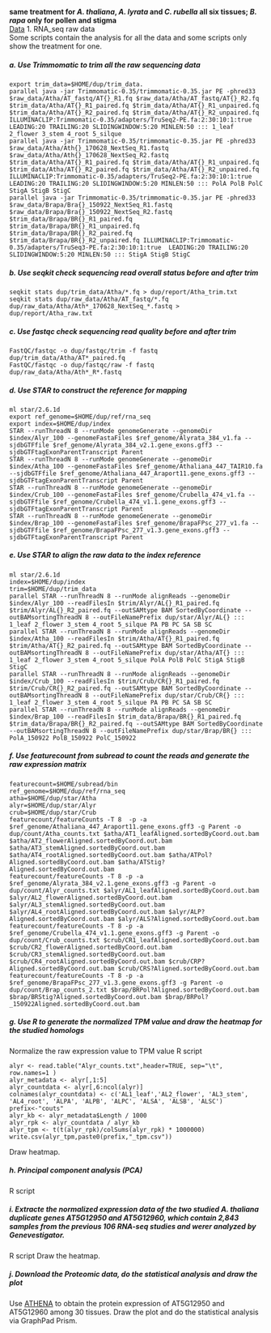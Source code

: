 **same treatment for *A. thaliana*, *A. lyrata* and *C. rubella* all six tissues; *B. rapa* only for pollen and stigma**  
[Data](../blob/main/Data.md) 1. RNA_seq raw data  
Some scripts contain the analysis for all the data and some scripts only show the treatment for one.  

##### a. Use Trimmomatic to trim all the raw sequencing data

```
export trim_data=$HOME/dup/trim_data. 
parallel java -jar Trimmomatic-0.35/trimmomatic-0.35.jar PE -phred33 $raw_data/Atha/AT_fastq/AT{}_R1.fq $raw_data/Atha/AT_fastq/AT{}_R2.fq $trim_data/Atha/AT{}_R1_paired.fq $trim_data/Atha/AT{}_R1_unpaired.fq $trim_data/Atha/AT{}_R2_paired.fq $trim_data/Atha/AT{}_R2_unpaired.fq ILLUMINACLIP:Trimmomatic-0.35/adapters/TruSeq2-PE.fa:2:30:10:1:true  LEADING:20 TRAILING:20 SLIDINGWINDOW:5:20 MINLEN:50 ::: 1_leaf 2_flower 3_stem 4_root 5_silque
parallel java -jar Trimmomatic-0.35/trimmomatic-0.35.jar PE -phred33 $raw_data/Atha/Ath{}_170628_NextSeq_R1.fastq $raw_data/Atha/Ath{}_170628_NextSeq_R2.fastq $trim_data/Atha/AT{}_R1_paired.fq $trim_data/Atha/AT{}_R1_unpaired.fq $trim_data/Atha/AT{}_R2_paired.fq $trim_data/Atha/AT{}_R2_unpaired.fq ILLUMINACLIP:Trimmomatic-0.35/adapters/TruSeq2-PE.fa:2:30:10:1:true  LEADING:20 TRAILING:20 SLIDINGWINDOW:5:20 MINLEN:50 ::: PolA PolB PolC StigA StigB StigC
parallel java -jar Trimmomatic-0.35/trimmomatic-0.35.jar PE -phred33 $raw_data/Brapa/Bra{}_150922_NextSeq_R1.fastq $raw_data/Brapa/Bra{}_150922_NextSeq_R2.fastq $trim_data/Brapa/BR{}_R1_paired.fq $trim_data/Brapa/BR{}_R1_unpaired.fq $trim_data/Brapa/BR{}_R2_paired.fq $trim_data/Brapa/BR{}_R2_unpaired.fq ILLUMINACLIP:Trimmomatic-0.35/adapters/TruSeq3-PE.fa:2:30:10:1:true  LEADING:20 TRAILING:20 SLIDINGWINDOW:5:20 MINLEN:50 ::: StigA StigB StigC
```	
##### b. Use seqkit check sequencing read overall status before and after trim 

```
seqkit stats dup/trim_data/Atha/*.fq > dup/report/Atha_trim.txt
seqkit stats dup/raw_data/Atha/AT_fastq/*.fq dup/raw_data/Atha/Ath*_170628_NextSeq_*.fastq > dup/report/Atha_raw.txt
```
##### c. Use fastqc check sequencing read quality before and after trim 

```
FastQC/fastqc -o dup/fastqc/trim -f fastq dup/trim_data/Atha/AT*_paired.fq 
FastQC/fastqc -o dup/fastqc/raw -f fastq dup/raw_data/Atha/Ath*_R*.fastq
```
 
##### d. Use STAR to construct the reference for mapping

```
ml star/2.6.1d
export ref_genome=$HOME/dup/ref/rna_seq
export index=$HOME/dup/index
STAR --runThreadN 8 --runMode genomeGenerate --genomeDir $index/Alyr_100 --genomeFastaFiles $ref_genome/Alyrata_384_v1.fa --sjdbGTFfile $ref_genome/Alyrata_384_v2.1.gene_exons.gff3 --sjdbGTFtagExonParentTranscript Parent
STAR --runThreadN 8 --runMode genomeGenerate --genomeDir $index/Atha_100 --genomeFastaFiles $ref_genome/Athaliana_447_TAIR10.fa --sjdbGTFfile $ref_genome/Athaliana_447_Araport11.gene_exons.gff3 --sjdbGTFtagExonParentTranscript Parent
STAR --runThreadN 8 --runMode genomeGenerate --genomeDir $index/Crub_100 --genomeFastaFiles $ref_genome/Crubella_474_v1.fa --sjdbGTFfile $ref_genome/Crubella_474_v1.1.gene_exons.gff3 --sjdbGTFtagExonParentTranscript Parent
STAR --runThreadN 8 --runMode genomeGenerate --genomeDir $index/Brap_100 --genomeFastaFiles $ref_genome/BrapaFPsc_277_v1.fa --sjdbGTFfile $ref_genome/BrapaFPsc_277_v1.3.gene_exons.gff3 --sjdbGTFtagExonParentTranscript Parent
```
##### e. Use STAR to align the raw data to the index reference 

```
ml star/2.6.1d
index=$HOME/dup/index
trim=$HOME/dup/trim_data
parallel STAR --runThreadN 8 --runMode alignReads --genomeDir $index/Alyr_100 --readFilesIn $trim/Alyr/AL{}_R1_paired.fq $trim/Alyr/AL{}_R2_paired.fq --outSAMtype BAM SortedByCoordinate --outBAMsortingThreadN 8 --outFileNamePrefix dup/star/Alyr/AL{} ::: 1_leaf 2_flower 3_stem 4_root 5_silque PA PB PC SA SB SC
parallel STAR --runThreadN 8 --runMode alignReads --genomeDir $index/Atha_100 --readFilesIn $trim/Atha/AT{}_R1_paired.fq $trim/Atha/AT{}_R2_paired.fq --outSAMtype BAM SortedByCoordinate --outBAMsortingThreadN 8 --outFileNamePrefix dup/star/Atha/AT{} ::: 1_leaf 2_flower 3_stem 4_root 5_silque PolA PolB PolC StigA StigB StigC
parallel STAR --runThreadN 8 --runMode alignReads --genomeDir $index/Crub_100 --readFilesIn $trim/Crub/CR{}_R1_paired.fq $trim/Crub/CR{}_R2_paired.fq --outSAMtype BAM SortedByCoordinate --outBAMsortingThreadN 8 --outFileNamePrefix dup/star/Crub/CR{} ::: 1_leaf 2_flower 3_stem 4_root 5_silque PA PB PC SA SB SC
parallel STAR --runThreadN 8 --runMode alignReads --genomeDir $index/Brap_100 --readFilesIn $trim_data/Brapa/BR{}_R1_paired.fq $trim_data/Brapa/BR{}_R2_paired.fq --outSAMtype BAM SortedByCoordinate --outBAMsortingThreadN 8 --outFileNamePrefix dup/star/Brap/BR{} ::: PolA_150922 PolB_150922 PolC_150922
```

##### f. Use featurecount from subread to count the reads and generate the raw expression matrix

```
featurecount=$HOME/subread/bin
ref_genome=$HOME/dup/ref/rna_seq
atha=$HOME/dup/star/Atha
alyr=$HOME/dup/star/Alyr
crub=$HOME/dup/star/Crub
featurecount/featureCounts -T 8  -p -a $ref_genome/Athaliana_447_Araport11.gene_exons.gff3 -g Parent -o dup/count/Atha_counts.txt $atha/AT1_leafAligned.sortedByCoord.out.bam $atha/AT2_flowerAligned.sortedByCoord.out.bam $atha/AT3_stemAligned.sortedByCoord.out.bam $atha/AT4_rootAligned.sortedByCoord.out.bam $atha/ATPol?Aligned.sortedByCoord.out.bam $atha/ATStig?Aligned.sortedByCoord.out.bam
featurecount/featureCounts -T 8 -p -a $ref_genome/Alyrata_384_v2.1.gene_exons.gff3 -g Parent -o dup/count/Alyr_counts.txt $alyr/AL1_leafAligned.sortedByCoord.out.bam $alyr/AL2_flowerAligned.sortedByCoord.out.bam $alyr/AL3_stemAligned.sortedByCoord.out.bam $alyr/AL4_rootAligned.sortedByCoord.out.bam $alyr/ALP?Aligned.sortedByCoord.out.bam $alyr/ALS?Aligned.sortedByCoord.out.bam
featurecount/featureCounts -T 8 -p -a $ref_genome/Crubella_474_v1.1.gene_exons.gff3 -g Parent -o dup/count/Crub_counts.txt $crub/CR1_leafAligned.sortedByCoord.out.bam $crub/CR2_flowerAligned.sortedByCoord.out.bam $crub/CR3_stemAligned.sortedByCoord.out.bam $crub/CR4_rootAligned.sortedByCoord.out.bam $crub/CRP?Aligned.sortedByCoord.out.bam $crub/CRS?Aligned.sortedByCoord.out.bam
featurecount/featureCounts -T 8 -p -a $ref_genome/BrapaFPsc_277_v1.3.gene_exons.gff3 -g Parent -o dup/count/Brap_counts_2.txt $brap/BRPol?Aligned.sortedByCoord.out.bam $brap/BRStig?Aligned.sortedByCoord.out.bam $brap/BRPol?_150922Aligned.sortedByCoord.out.bam
```

##### g. Use R to generate the normalized TPM value and draw the heatmap for the studied homologs 
Normalize the raw expression value to TPM value 
R script
```
alyr <- read.table("Alyr_counts.txt",header=TRUE, sep="\t", row.names=1 )
alyr_metadata <- alyr[,1:5]
alyr_countdata <- alyr[,6:ncol(alyr)]
colnames(alyr_countdata) <- c('AL1_leaf','AL2_flower', 'AL3_stem', 'AL4_root', 'ALPA', 'ALPB', 'ALPC', 'ALSA', 'ALSB', 'ALSC')
prefix<-"couts"
alyr_kb <- alyr_metadata$Length / 1000
alyr_rpk <- alyr_countdata / alyr_kb
alyr_tpm <- t(t(alyr_rpk)/colSums(alyr_rpk) * 1000000)
write.csv(alyr_tpm,paste0(prefix,"_tpm.csv"))

```
Draw heatmap.  

##### h. Principal component analysis (PCA) 
R script

##### i. Extracte the normalized expression data of the two studied *A. thaliana* duplicate genes *AT5G12950* and *AT5G12960*, which contain 2,843 samples from the previous 106 RNA-seq studies and werer analyzed by Genevestigator.   
R script
Draw the heatmap.


##### j. Download the Proteomic data, do the statistical analysis and draw the plot
Use [ATHENA](http://athena.proteomics.wzw.tum.de/) to obtain the protein expression of AT5G12950 and AT5G12960 among 30 tissues.
Draw the plot and do the statistical analysis via GraphPad Prism. 


